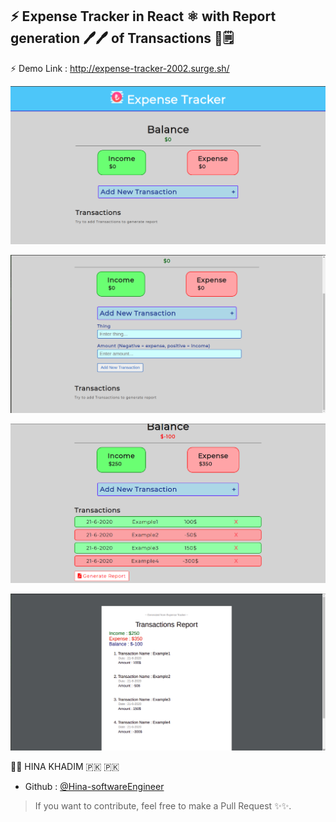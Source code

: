 
## ⚡️ Expense Tracker in React ⚛️ with Report generation 🖊🖊 of Transactions  📑🗒


⚡️ Demo Link : http://expense-tracker-2002.surge.sh/
 
![Image1](./images/expense1.png)

![Image2](./images/expense2.png)

![Image3](./images/expense3.png)


![Image4](./images/exp4.png)


👩‍💻 HINA KHADIM 🇵🇰 🇵🇰 

- Github : [@Hina-softwareEngineer](https://github.com/Hina-softwareEngineer)


> If you want to contribute, feel free to make a Pull Request ✨✨.